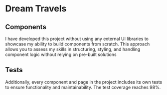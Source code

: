 # Dream Travels

## Components

I have developed this project without using any external UI libraries to showcase my ability to build components from scratch. This approach allows you to assess my skills in structuring, styling, and handling component logic without relying on pre-built solutions

## Tests

Additionally, every component and page in the project includes its own tests to ensure functionality and maintainability. The test coverage reaches 98%.
